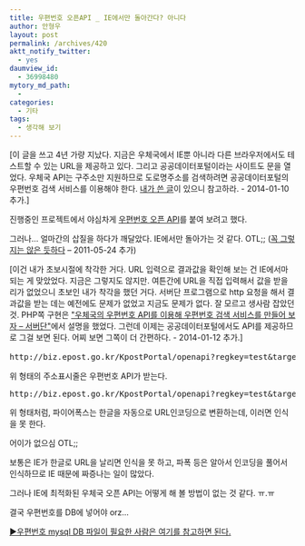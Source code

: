 ```yaml
---
title: 우편번호 오픈API _ IE에서만 돌아간다? 아니다
author: 안형우
layout: post
permalink: /archives/420
aktt_notify_twitter:
  - yes
daumview_id:
  - 36998480
mytory_md_path:
  - 
categories:
  - 기타
tags:
  - 생각해 보기
---
```

[이 글을 쓰고 4년 가량 지났다. 지금은 우체국에서 IE뿐 아니라 다른 브라우저에서도 테스트할 수 있는 URL을 제공하고 있다. 그리고 공공데이터포털이라는 사이트도 문을 열었다. 우체국 API는 구주소만 지원하므로 도로명주소를 검색하려면 공공데이터포털의 우편번호 검색 서비스를 이용해야 한다. [내가 쓴 글][1]이 있으니 참고하라. - 2014-01-10 추가.]

진행중인 프로젝트에서 야심차게 <a href="http://biz.epost.go.kr/customCenter/custom/custom_9.jsp?subGubun=sub_3&subGubun_1=cum_17&gubun=m07" target="_blank">우편번호 오픈 API</a>를 붙여 보려고 했다.

그러나&#8230; 얼마간의 삽질을 하다가 깨달았다. IE에서만 돌아가는 것 같다. OTL;; ([꼭 그렇지는 않은 듯하다][2] &#8211; 2011-05-24 추가)

[이건 내가 초보시절에 착각한 거다. URL 입력으로 결과값을 확인해 보는 건 IE에서마 되는 게 맞았었다. 지금은 그렇지도 않지만. 여튼간에 URL을 직접 입력해서 값을 받을 리가 없었으니 초보인 내가 착각을 했던 거다. 서버단 프로그램으로 http 요청을 해서 결과값을 받는 데는 예전에도 문제가 없었고 지금도 문제가 없다. 잘 모르고 생사람 잡았던 것. PHP쪽 구현은 ["우체국의 우편번호 API를 이용해 우편번호 검색 서비스를 만들어 보자 – 서버단"][3]에서 설명을 했었다. 그런데 이제는 공공데이터포털에서도 API를 제공하므로 그걸 보면 된다. 어찌 보면 그쪽이 더 간편하다. - 2014-01-12 추가.]

<pre>http://biz.epost.go.kr/KpostPortal/openapi?regkey=test&target=post&query=구의1동</pre>

위 형태의 주소표시줄은 우편번호 API가 받는다.

<pre>http://biz.epost.go.kr/KpostPortal/openapi?regkey=test&target=post&query=%B1%B8%C0%C71%B5%BF</pre>

위 형태처럼, 파이어폭스는 한글을 자동으로 URL인코딩으로 변환하는데, 이러면 인식을 못 한다.

어이가 없으심 OTL;;

보통은 IE가 한글로 URL을 날리면 인식을 못 하고, 파폭 등은 알아서 인코딩을 풀어서 인식하므로 IE 때문에 짜증나는 일이 많았다.

그러나 IE에 최적화된 우체국 오픈 API는 어떻게 해 볼 방법이 없는 것 같다. ㅠ.ㅠ

결국 우편번호를 DB에 넣어야 orz&#8230;

[▶우편번호 mysql DB 파일이 필요한 사람은 여기를 참고하면 된다.][4]

 [1]: http://mytory.net/archives/12185 "공공데이터포털 우편번호 신청 절차와 API 정리"
 [2]: http://mytory.net/archives/1284 "우체국의 우편번호 API를 이용해 우편번호 검색 서비스를 만들어 보자 (1) 서버단"
 [3]: http://mytory.net/archives/1284 "우체국의 우편번호 API를 이용해 우편번호 검색 서비스를 만들어 보자 – 서버단"
 [4]: http://mytory.net/archives/579